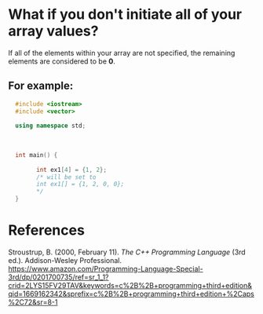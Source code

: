 # What if you don't initiate all of your array values? 


If all of the elements within your array are not specified, the remaining elements are considered to be **0**. 

## For example: 
```cpp 
  #include <iostream>
  #include <vector>
  
  using namespace std;
  
  
  
  int main() {
  
        int ex1[4] = {1, 2};
        /* will be set to 
        int ex1[] = {1, 2, 0, 0};  
        */  
  }        
``` 

  
  

# References 
Stroustrup, B. (2000, February 11). *The C++ Programming Language* (3rd ed.). Addison-Wesley Professional. <https://www.amazon.com/Programming-Language-Special-3rd/dp/0201700735/ref=sr_1_1?crid=2LYS15FV29TAV&keywords=c%2B%2B+programming+third+edition&qid=1669162342&sprefix=c%2B%2B+programming+third+edition+%2Caps%2C72&sr=8-1> 
